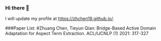 ### Hi there 👋

I will update my profile at https://zhchen18.github.io/.

###Paper List:
#Zhuang Chen, Tieyun Qian: Bridge-Based Active Domain Adaptation for Aspect Term Extraction. ACL/IJCNLP (1) 2021: 317-327 




<!--
**zhchen18/zhchen18** is a ✨ _special_ ✨ repository because its `README.md` (this file) appears on your GitHub profile.

Here are some ideas to get you started:

- 🔭 I’m currently working on ...
- 🌱 I’m currently learning ...
- 👯 I’m looking to collaborate on ...
- 🤔 I’m looking for help with ...
- 💬 Ask me about ...
- 📫 How to reach me: ...
- 😄 Pronouns: ...
- ⚡ Fun fact: ...
-->
